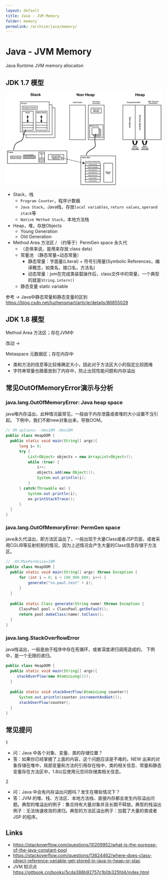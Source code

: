 ```yaml
---
layout: default
title: Java - JVM Memory
folder: memory
permalink: /archive/java/memory/
---
```


# Java - JVM Memory

Java Runtime JVM memory allocaiton

## JDK 1.7 模型

![java-memory](img/java-memory.png)

- Stack，栈
  - `Program Counter`，程序计数器
  - `Java Stack`，Java栈，存放`local variables`, `return values`, `operand stack`等
  - `Native Method Stack`，本地方法栈
- Heap，堆，存放Objects
  - Young Generation
  - Old Generation
- Method Area 方法区 / （约等于）PermGen space 永久代
  - （总体来说，是用来存放 class data）
  - 常量池 （静态常量+动态常量）
    - 静态常量：字面量(Literal) + 符号引用量(Symbolic References，编译概念，如类名，接口名，方法名)
    - 动态常量：jvm在完成类装载操作后，class文件中的常量，一个典型的就是`String.intern()`
  - 静态变量 static variable

参考 -> Java中静态常量和静态变量的区别 <https://blog.csdn.net/luzhensmart/article/details/86855029>

## JDK 1.8 模型

Method Area 方法区；存在JVM中

改动 -> 

Metaspace 元数据区；存在内存中

- 类和方法的信息等比较难确定大小，因此对于方法区大小的指定比较困难
- 字符串常量也跟着放到了内存中，防止出现性能问题和内存溢出

## 常见OutOfMemoryError演示与分析

### java.lang.OutOfMemoryError: Java heap space

java堆内存溢出，此种情况最常见，一般由于内存泄露或者堆的大小设置不当引起。
下例中，我们不断new对象出来，导致OOM。

~~~ java
// VM options: -Xms10M -Xmx10M
public class HeapOOM {
  public static void main(String[] args){
      long i= 0;
      try {
          List<Object> objects = new ArrayList<Object>();
          while (true) {
              i++;
              objects.add(new Object());
              System.out.println(i);
          }
      } catch(Throwable ex) {
          System.out.println(i);
          ex.printStackTrace();
      }
  }
}
~~~

### java.lang.OutOfMemoryError: PermGen space

java永久代溢出，即方法区溢出了，一般出现于大量Class或者JSP页面，或者采用CGLIB等反射机制的情况，因为上述情况会产生大量的Class信息存储于方法区。

~~~ java
// -XX:MaxPermSize=10M
public class HeapOOM {
  public static void main(String[] args) throws Exception {
      for (int i = 0; i < 100_000_000; i++) {
          generate("cn.paul.test" + i);
      }
  }

  public static Class generate(String name) throws Exception {
      ClassPool pool = ClassPool.getDefault();
      return pool.makeClass(name).toClass();
  }
}
~~~

### java.lang.StackOverflowError

java栈溢出，一般是由于程序中存在死循环，或者深度递归调用造成的。
下例中，是一个无限的递归。

~~~ java
public class HeapOOM {
  public static void main(String[] args){
     stackOverFlow(new AtomicLong(1));
  }

  public static void stackOverFlow(AtomicLong counter){
      System.out.println(counter.incrementAndGet());
      stackOverFlow(counter);
  }
}
~~~

## 常见提问

1
- 问：Java 中各个对象、变量、类的存储位置？
- 答：如果你已经掌握了上面的内容，这个问题应该是不难的。NEW 出来的对象存储在堆中，局部变量和方法的引用存在栈中，类的相关信息、常量和静态变量存在方法区中，1.8以后使用元空间存储类相关信息。

2
- 问：Java 中会有内存溢出问题吗？发生在哪些情况下？
- 答：JVM 的堆、栈、方法区、本地方法栈、直接内存都会发生内存溢出问题。典型的堆溢出的例子：集合持有大量对象并且长期不释放。典型的栈溢出例子：无法快速收敛的递归。典型的方法区溢出例子：加载了大量的类或者 JSP 的程序。

## Links
- <https://stackoverflow.com/questions/10209952/what-is-the-purpose-of-the-java-constant-pool>
- <https://stackoverflow.com/questions/13624462/where-does-class-object-reference-variable-get-stored-in-java-in-heap-or-stac>
- JVM 知识点 <https://gitbook.cn/books/5cda388b92757c1b0b325fd4/index.html>

